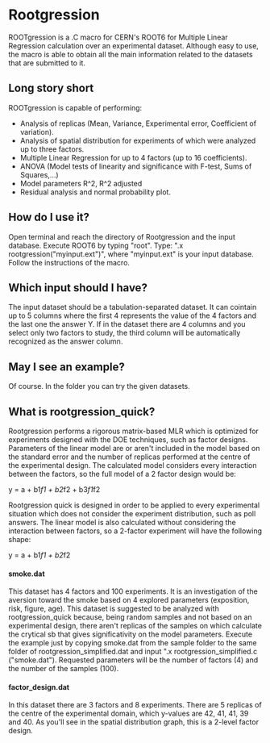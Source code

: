 # Rootgression

ROOTgression is a .C macro for CERN's ROOT6 for Multiple Linear Regression calculation over an experimental dataset.
Although easy to use, the macro is able to obtain all the main information related to the datasets that are submitted to it.

## Long story short
ROOTgression is capable of performing:
 - Analysis of replicas (Mean, Variance, Experimental error, Coefficient of variation).
 - Analysis of spatial distribution for experiments of which were analyzed up to three factors.
 - Multiple Linear Regression for up to 4 factors (up to 16 coefficients).
 - ANOVA  (Model tests of linearity and significance with F-test, Sums of Squares,...)
 - Model parameters R^2, R^2 adjusted
 - Residual analysis and normal probability plot.
 
## How do I use it?
Open terminal and reach the directory of Rootgression and the input database. 
Execute ROOT6 by typing "root".
Type: ".x rootgression("myinput.ext")", where "myinput.ext" is your input database. 
Follow the instructions of the macro.

## Which input should I have?
The input dataset should be a tabulation-separated dataset. It can cointain up to 5 columns where the first 4 represents the value of the 4 factors and the last one the answer Y. 
If in the dataset there are 4 columns and you select only two factors to study, the third column will be automatically recognized as the answer column.

## May I see an example?
Of course. In the folder you can try the given datasets.

## What is rootgression_quick?
Rootgression performs a rigorous matrix-based MLR which is optimized for experiments designed with the DOE techniques, such as factor designs. Parameters of the linear model are or aren't included in the model based on the standard error and the number of replicas performed at the centre of the experimental design. The calculated model considers every interaction between the factors, so the full model of a 2 factor design would be: 

y = a + b1*f1 + b2*f2 + b3*f1*f2

Rootgression quick is designed in order to be applied to every experimental situation which does not consider the experiment distribution, such as poll answers. The linear model is also calculated without considering the interaction between factors, so a 2-factor experiment will have the following shape:

y = a + b1*f1 + b2*f2

#### smoke.dat
This dataset has 4 factors and 100 experiments. It is an investigation of the aversion toward the smoke based on 4 explored parameters (exposition, risk, figure, age). This dataset is suggested to be analyzed with rootgression_quick because, being random samples and not based on an experimental design, there aren't replicas of the samples on which calculate the crytical sb that gives significativity on the model parameters. 
Execute the example just by copying smoke.dat from the sample folder to the same folder of rootgression_simplified.dat and input ".x rootgression_simplified.c ("smoke.dat"). Requested parameters will be the number of factors (4) and the number of the samples (100).

#### factor_design.dat
In this dataset there are 3 factors and 8 experiments. There are 5 replicas of the centre of the experimental domain, which y-values are 42, 41, 41, 39 and 40. As you'll see in the spatial distribution graph, this is a 2-level factor design.
